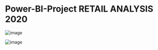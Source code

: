# Power-BI-Project RETAIL ANALYSIS 2020
![image](https://github.com/farmjarhill/Power-BI-Project/assets/111215166/5ef9af29-deac-4181-861c-74544c7bbfdc)

![image](https://github.com/farmjarhill/Power-BI-Project/assets/111215166/26027aa8-254c-457d-80eb-7979fd6e7b83)

